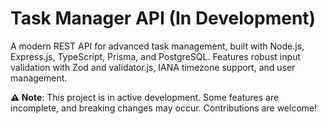 # Task Manager API (In Development)

A modern REST API for advanced task management, built with Node.js, Express.js, TypeScript, Prisma, and PostgreSQL. Features robust input validation with Zod and validator.js, IANA timezone support, and user management.

**⚠️ Note**: This project is in active development. Some features are incomplete, and breaking changes may occur. Contributions are welcome!
